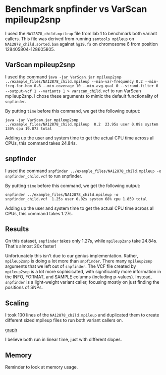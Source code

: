 # Benchmark snpfinder vs VarScan mpileup2snp

I used the `NA12878_child.mpileup` file from lab 1 to benchmark both variant callers. This file was derived from running `samtools mpileup` on `NA12878_child.sorted.bam` against `hg19.fa` on chromosome 6 from position 128405804-128605805.

## VarScan mpileup2snp

I used the command `java -jar VarScan.jar mpileup2snp ../example_files/NA12878_child.mpileup --min-var-frequency 0.2 --min-freq-for-hom 0.8 --min-coverage 10 --min-avg-qual 0 --strand-filter 0 --output-vcf 1 --variants 1 > varscan_child.vcf` to run VarScan mpileup2snp. I chose these arguments to mimic the default functionality of `snpfinder`. 

By putting `time` before this command, we get the following output:
```
java -jar VarScan.jar mpileup2snp ../example_files/NA12878_child.mpileup  0.2  23.95s user 0.89s system 130% cpu 19.073 total
```
Adding up the user and system time to get the actual CPU time across all CPUs, this command takes 24.84s.

## snpfinder

I used the command `snpfinder ../example_files/NA12878_child.mpileup -o snpfinder_child.vcf` to run snpfinder.

By putting `time` before this command, we get the following output:
```
snpfinder ../example_files/NA12878_child.mpileup -o snpfinder_child.vcf  1.25s user 0.02s system 68% cpu 1.859 total
```
Adding up the user and system time to get the actual CPU time across all CPUs, this command takes 1.27s.

## Results

On this dataset, `snpfinder` takes only 1.27s, while `mpileup2snp` take 24.84s. That's almost 20x faster!

Unfortunately this isn't due to our genius implementation. Rather, `mpileup2snp` is doing a lot more than `snpfinder`. There many `mpileup2snp` arguments that we left out of `snpfinder`. The VCF file created by `mpileup2snp` is a lot more sophisicated, with significantly more information in the INFO, FORMAT, and SAMPLE columns (including p-values). Instead, `snpfinder` is a light-weight variant caller, focusing mostly on just finding the positions of SNPs.

## Scaling

I took 100 lines of the `NA12878_child.mpileup` and duplicated them to create different sized mpileup files to run both variant callers on.

[graph](scaling.png)

I believe both run in linear time, just with different slopes.

## Memory

Reminder to look at memory usage.